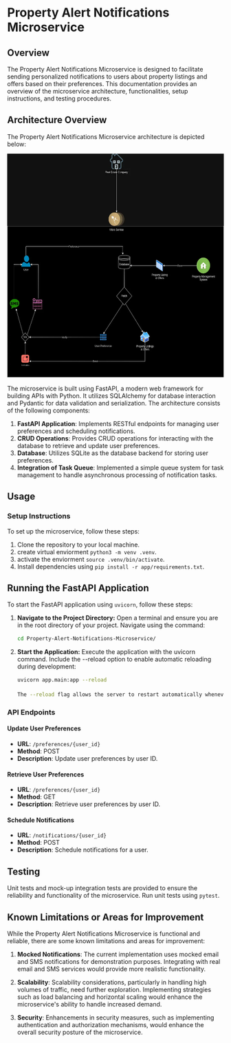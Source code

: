 # Property Alert Notifications Microservice

## Overview

The Property Alert Notifications Microservice is designed to facilitate sending personalized notifications to users about property listings and offers based on their preferences. This documentation provides an overview of the microservice architecture, functionalities, setup instructions, and testing procedures.

## Architecture Overview

The Property Alert Notifications Microservice architecture is depicted below:

<div style="text-align:center;">
    <img src="Property_Notification_Alert.webp" alt="Architecture Diagram" width="600" height=520">
</div>

The microservice is built using FastAPI, a modern web framework for building APIs with Python. It utilizes SQLAlchemy for database interaction and Pydantic for data validation and serialization. The architecture consists of the following components:

1. **FastAPI Application**: Implements RESTful endpoints for managing user preferences and scheduling notifications.
2. **CRUD Operations**: Provides CRUD operations for interacting with the database to retrieve and update user preferences.
3. **Database**: Utilizes SQLite as the database backend for storing user preferences.
4. **Integration of Task Queue**: Implemented a simple queue system for task management to handle asynchronous processing of notification tasks.

## Usage

### Setup Instructions

To set up the microservice, follow these steps:

1. Clone the repository to your local machine.
2. create virtual enviorment `python3 -m venv .venv`.
3. activate the enviorment `source .venv/bin/activate`.
4. Install dependencies using `pip install -r app/requirements.txt`.

## Running the FastAPI Application

To start the FastAPI application using `uvicorn`, follow these steps:

1. **Navigate to the Project Directory:**
   Open a terminal and ensure you are in the root directory of your project. Navigate using the command:

   ```bash
   cd Property-Alert-Notifications-Microservice/

1. **Start the Application:**
   Execute the application with the uvicorn command. Include the --reload option to enable automatic reloading during development:

   ```bash
   uvicorn app.main:app --reload

   The --reload flag allows the server to restart automatically whenever code changes are detected, which is very useful for development.

### API Endpoints

#### Update User Preferences

- **URL**: `/preferences/{user_id}`
- **Method**: POST
- **Description**: Update user preferences by user ID.

#### Retrieve User Preferences

- **URL**: `/preferences/{user_id}`
- **Method**: GET
- **Description**: Retrieve user preferences by user ID.

#### Schedule Notifications

- **URL**: `/notifications/{user_id}`
- **Method**: POST
- **Description**: Schedule notifications for a user.



## Testing

Unit tests and mock-up integration tests are provided to ensure the reliability and functionality of the microservice. Run unit tests using `pytest`.

## Known Limitations or Areas for Improvement

While the Property Alert Notifications Microservice is functional and reliable, there are some known limitations and areas for improvement:

1. **Mocked Notifications**: The current implementation uses mocked email and SMS notifications for demonstration purposes. Integrating with real email and SMS services would provide more realistic functionality.

2. **Scalability**: Scalability considerations, particularly in handling high volumes of traffic, need further exploration. Implementing strategies such as load balancing and horizontal scaling would enhance the microservice's ability to handle increased demand.

3. **Security**: Enhancements in security measures, such as implementing authentication and authorization mechanisms, would enhance the overall security posture of the microservice.
